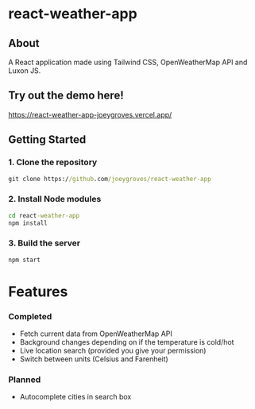 # react-weather-app

## About <a name = "about"></a>

A React application made using Tailwind CSS, OpenWeatherMap API and Luxon JS.

## Try out the demo here!

https://react-weather-app-joeygroves.vercel.app/

## Getting Started

### 1. Clone the repository
```cmd
git clone https://github.com/joeygroves/react-weather-app
```

### 2. Install Node modules
```cmd
cd react-weather-app
npm install
```

### 3. Build the server
```cmd
npm start
```

# Features
### Completed
- Fetch current data from OpenWeatherMap API
- Background changes depending on if the temperature is cold/hot
- Live location search (provided you give your permission)
- Switch between units (Celsius and Farenheit) 

### Planned
- Autocomplete cities in search box
